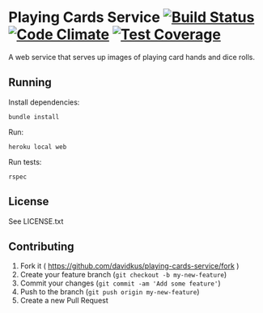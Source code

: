 # Playing Cards Service [![Build Status](https://travis-ci.org/davidkus/playing-cards-service.svg?branch=master)](https://travis-ci.org/davidkus/playing-cards-service) [![Code Climate](https://codeclimate.com/github/davidkus/playing-cards-service/badges/gpa.svg)](https://codeclimate.com/github/davidkus/playing-cards-service) [![Test Coverage](https://codeclimate.com/github/davidkus/playing-cards-service/badges/coverage.svg)](https://codeclimate.com/github/davidkus/playing-cards-service/coverage)

A web service that serves up images of playing card hands and dice rolls.

## Running

Install dependencies:
```
bundle install
```

Run:
```
heroku local web
```

Run tests:
```
rspec
```

## License

See LICENSE.txt

## Contributing

1. Fork it ( https://github.com/davidkus/playing-cards-service/fork )
2. Create your feature branch (`git checkout -b my-new-feature`)
3. Commit your changes (`git commit -am 'Add some feature'`)
4. Push to the branch (`git push origin my-new-feature`)
5. Create a new Pull Request
